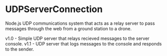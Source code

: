 # UDPServerConnection
Node.js UDP communications system that acts as a relay server to pass messages through the web from a ground station to a drone. 

v1.0 - Simple UDP server that relays recieved messages to the server console. 
v1.1 - UDP server that logs messages to the console and responds to the sender. 
